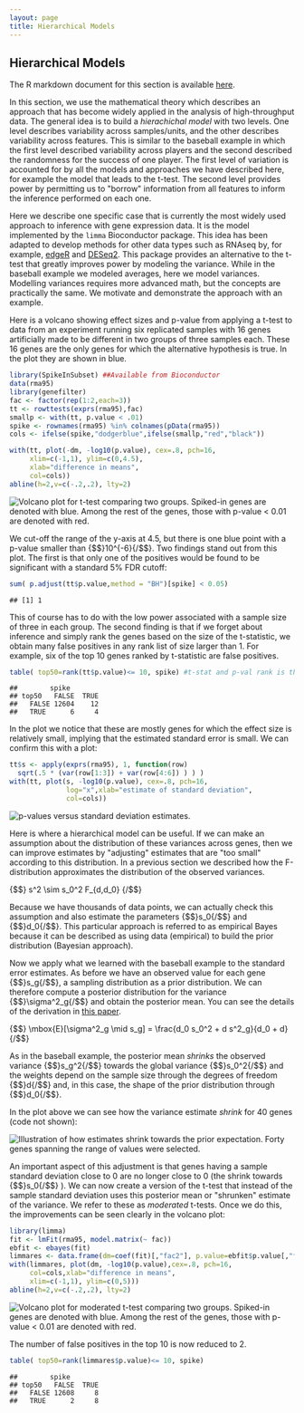 ```yaml
---
layout: page
title: Hierarchical Models
---
```




## Hierarchical Models

The R markdown document for this section is available [here](https://github.com/genomicsclass/labs/tree/master/modeling/hierarchical_models.Rmd).

In this section, we use the mathematical theory which describes an approach that has become widely applied in the analysis of high-throughput data. The general idea is to build a _hierachichal model_ with two levels. One level describes variability across samples/units, and the other describes variability across features. This is similar to the baseball example in which the first level described variability across players and the second described the randomness for the success of one player. The first level of variation is accounted for by all the models and approaches we have described here, for example the model that leads to the t-test. The second level provides power by permitting us to "borrow" information from all features to inform the inference performed on each one. 

Here we describe one specific case that is currently the most widely
used approach to inference with gene expression data. It is the model
implemented by the `limma` Bioconductor package. This idea has been
adapted to develop methods for other data types such as RNAseq by, for example,
[edgeR](http://www.ncbi.nlm.nih.gov/pubmed/19910308) and
[DESeq2](http://www.ncbi.nlm.nih.gov/pubmed/25516281). This package
provides an alternative to the t-test that greatly improves power by
modeling the variance. While in the baseball example we modeled averages, here we model variances. Modelling variances requires more advanced math, but the concepts are practically the same. We motivate and demonstrate the approach with
an example. 

Here is a volcano showing effect sizes and p-value from applying a t-test to data from an experiment running six replicated samples with 16 genes artificially made to be different in two groups of three samples each. These 16 genes are the only genes for which the alternative hypothesis is true. In the plot they are shown in blue.


```r
library(SpikeInSubset) ##Available from Bioconductor
data(rma95)
library(genefilter)
fac <- factor(rep(1:2,each=3))
tt <- rowttests(exprs(rma95),fac)
smallp <- with(tt, p.value < .01)
spike <- rownames(rma95) %in% colnames(pData(rma95))
cols <- ifelse(spike,"dodgerblue",ifelse(smallp,"red","black"))

with(tt, plot(-dm, -log10(p.value), cex=.8, pch=16,
     xlim=c(-1,1), ylim=c(0,4.5),
     xlab="difference in means",
     col=cols))
abline(h=2,v=c(-.2,.2), lty=2)
```

![Volcano plot for t-test comparing two groups. Spiked-in genes are denoted with blue. Among the rest of the genes, those with p-value < 0.01 are denoted with red.](images/R/hierarchical_models-tmp-volcano-plot-1.png) 

We cut-off the range of the y-axis at 4.5, but there is one blue point with a p-value smaller than {$$}10^{-6}{/$$}. Two findings stand out from this plot. The first is that only one of the positives would be found to be significant with a standard 5% FDR cutoff:


```r
sum( p.adjust(tt$p.value,method = "BH")[spike] < 0.05)
```

```
## [1] 1
```

This of course has to do with the low power associated with a sample size of three in each group. The second finding is that if we forget about inference and simply rank the genes based on the size of the t-statistic, we obtain many false positives in any rank list of size larger than 1. For example, six of the top 10 genes ranked by t-statistic are false positives. 


```r
table( top50=rank(tt$p.value)<= 10, spike) #t-stat and p-val rank is the same
```

```
##        spike
## top50   FALSE  TRUE
##   FALSE 12604    12
##   TRUE      6     4
```

In the plot we notice that these are mostly genes for which the effect size is relatively small, implying that the estimated standard error is small. We can confirm this with a plot:


```r
tt$s <- apply(exprs(rma95), 1, function(row) 
  sqrt(.5 * (var(row[1:3]) + var(row[4:6]) ) ) )
with(tt, plot(s, -log10(p.value), cex=.8, pch=16,
              log="x",xlab="estimate of standard deviation",
              col=cols))
```

![p-values versus standard deviation estimates.](images/R/hierarchical_models-tmp-pval_versus_sd-1.png) 

Here is where a hierarchical model can be useful. If we can make an assumption about the distribution of these variances across genes, then we can improve estimates by "adjusting" estimates that are "too small" according to this distribution. In a previous section we described how the F-distribution approximates the distribution of the observed variances.

{$$}
s^2 \sim s_0^2 F_{d,d_0}
{/$$}

Because we have thousands of data points, we can actually check this assumption and also estimate the parameters {$$}s_0{/$$} and {$$}d_0{/$$}. This particular approach is referred to as empirical Bayes because it can be described as using data (empirical) to build the prior distribution (Bayesian approach). 

Now we apply what we learned with the baseball example to the standard error estimates. As before we have an observed value for each gene {$$}s_g{/$$}, a sampling distribution as a prior distribution. We can therefore compute a posterior distribution for the variance {$$}\sigma^2_g{/$$} and obtain the posterior mean. You can see the details of the derivation in [this paper](http://www.ncbi.nlm.nih.gov/pubmed/16646809).

{$$}
\mbox{E}[\sigma^2_g \mid s_g] = \frac{d_0 s_0^2 + d s^2_g}{d_0 + d}
{/$$}

As in the baseball example, the posterior mean _shrinks_ the observed variance {$$}s_g^2{/$$} towards the global variance {$$}s_0^2{/$$} and the weights depend on the sample size through the degrees of freedom {$$}d{/$$} and, in this case, the shape of the prior distribution through {$$}d_0{/$$}. 

In the plot above we can see how the variance estimate _shrink_ for 40 genes (code not shown):


![Illustration of how estimates shrink towards the prior expectation. Forty genes spanning the range of values were selected.](images/R/hierarchical_models-tmp-shrinkage-1.png) 

An important aspect of this adjustment is that genes having a sample standard deviation close to 0 are no longer close to 0 (the shrink towards {$$}s_0{/$$} ). We can now create a version of the t-test that instead of the sample standard deviation uses this posterior mean or "shrunken" estimate of the variance. We refer to these as _moderated_ t-tests. Once we do this, the improvements can be seen clearly in the volcano plot:


```r
library(limma)
fit <- lmFit(rma95, model.matrix(~ fac))
ebfit <- ebayes(fit)
limmares <- data.frame(dm=coef(fit)[,"fac2"], p.value=ebfit$p.value[,"fac2"])
with(limmares, plot(dm, -log10(p.value),cex=.8, pch=16,
     col=cols,xlab="difference in means",
     xlim=c(-1,1), ylim=c(0,5)))
abline(h=2,v=c(-.2,.2), lty=2)
```

![Volcano plot for moderated t-test comparing two groups. Spiked-in genes are denoted with blue. Among the rest of the genes, those with p-value < 0.01 are denoted with red.](images/R/hierarchical_models-tmp-volcano-plot2-1.png) 

The number of false positives in the top 10 is now reduced to 2. 


```r
table( top50=rank(limmares$p.value)<= 10, spike) 
```

```
##        spike
## top50   FALSE  TRUE
##   FALSE 12608     8
##   TRUE      2     8
```

